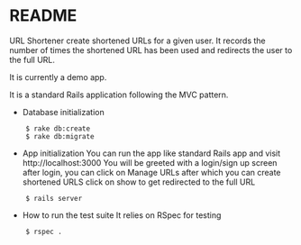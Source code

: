 # README

URL Shortener create shortened URLs for a given user. It records the number of times the shortened URL has been used and redirects the user
to the full URL.

It is currently a demo app.

It is a standard Rails application following the MVC pattern. 

* Database initialization
```
	$ rake db:create
	$ rake db:migrate
```

* App initialization
You can run the app like standard Rails app and visit http://localhost:3000
You will be greeted with a login/sign up screen
after login, you can click on Manage URLs
after which you can create shortened URLS
click on show to get redirected to the full URL
```
	$ rails server
```

* How to run the test suite
It relies on RSpec for testing
```
	$ rspec .
```

